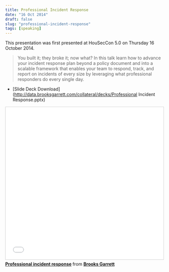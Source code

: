 ```yaml
---
title: Professional Incident Response
date: "16 Oct 2014"
draft: false
slug: "professional-incident-response"
tags: [speaking]
---
```


This presentation was first presented at HouSecCon 5.0 on Thursday 16 October 2014.

>  You built it; they broke it; now what? In this talk learn how to advance your incident response plan beyond a policy document and into a scalable framework that enables your team to respond, track, and report on incidents of every size by leveraging what professional responders do every single day.

  - [Slide Deck Download](http://data.brooksgarrett.com/collateral/decks/Professional Incident Response.pptx)

<iframe src="//www.slideshare.net/slideshow/embed_code/key/4H1GOo1shcby12" width="595" height="485" frameborder="0" marginwidth="0" marginheight="0" scrolling="no" style="border:1px solid #CCC; border-width:1px; margin-bottom:5px; max-width: 100%;" allowfullscreen> </iframe> <div style="margin-bottom:5px"> <strong> <a href="//www.slideshare.net/BrooksGarrett/professional-incident-response" title="Professional incident response" target="_blank">Professional incident response</a> </strong> from <strong><a target="_blank" href="//www.slideshare.net/BrooksGarrett">Brooks Garrett</a></strong> </div>
